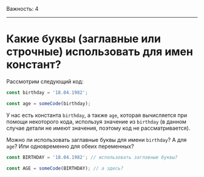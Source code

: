Важность: 4

---

# Какие буквы (заглавные или строчные) использовать для имен констант?

Рассмотрим следующий код:

```js
const birthday = '18.04.1982';

const age = someCode(birthday);
```

У нас есть константа `birthday`, а также `age`, которая вычисляется при помощи некоторого кода, используя значение из `birthday` (в данном случае детали не имеют значения, поэтому код не рассматривается).

Можно ли использовать заглавные буквы для имени `birthday`? А для `age`? Или одновременно для обеих переменных?

```js
const BIRTHDAY = '18.04.1982'; // использовать заглавные буквы?

const AGE = someCode(BIRTHDAY); // а здесь?
```

